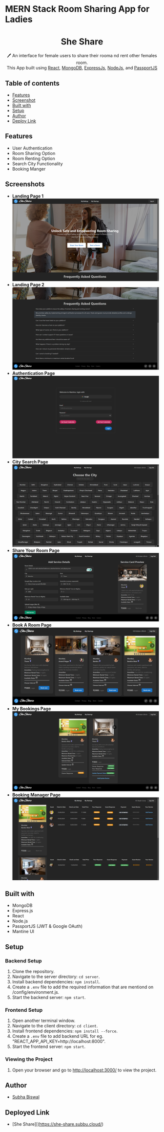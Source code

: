 # MERN Stack Room Sharing App for Ladies

 <h1 align="center">She Share</h1> 
<p align="center">
 🖊️ An interface for female users to share their rooma nd rent other females room.<br>
     This App built using <a href="https://react.dev/">React</a>, <a href="https://www.mongodb.com/">MongoDB</a>, <a href="https://expressjs.com/">ExpressJs</a>, <a href="https://nodejs.org/en/">NodeJs</a>, and <a href="http://www.passportjs.org/">PassportJS</a>
</p>

## Table of contents

-   [Features](#Features)
-   [Screenshot](#Screenshots)
-   [Built with](#built-with)
-   [Setup](#Setup)
-   [Author](#author)
-   [Deploy Link](#deployed-link)

## Features

-   User Authentication
-   Room Sharing Option
-   Room Renting Option
-   Search City Functionality
-   Booking Manger

## Screenshots

-   **Landing Page 1**<br />
    ![Landing-Page-1](./PageScreenShots/landingPage1.png)
-   **Landing Page 2**<br />
    ![Landing-Page-2](./PageScreenShots/landingPage2.png)
-   **Authentication Page**<br />
    ![Authentication-Page](./PageScreenShots/signInPage.png)
-   **City Search Page**<br />
    ![City-Search-Page](./PageScreenShots/CitySearchPage.png)
-   **Share Your Room Page**<br />
    ![Share-Your-Room-Page](./PageScreenShots/ShareYourRoomDetailsPage.png)
-   **Book A Room Page**<br />
    ![Book-A-Room-Page](./PageScreenShots/BookARoomPage.png)
-   **My Bookings Page**<br />
    ![My-Bookings-Page](./PageScreenShots/MyBookingsPage.png)
-   **Booking Manager Page**<br />
    ![Booking-Manager-Page](./PageScreenShots/BookingManagerPage.png)

## Built with

-   MongoDB
-   Express.js
-   React
-   Node.js
-   PassportJS (JWT & Google OAuth)
-   Mantine UI

## Setup

### Backend Setup

1. Clone the repository.
2. Navigate to the server directory: `cd server`.
3. Install backend dependencies: `npm install`.
4. Create a `.env` file to add the required information that are mentiond on /config/environment.js.
5. Start the backend server: `npm start`.

### Frontend Setup

1. Open another terminal window.
2. Navigate to the client directory: `cd client`.
3. Install frontend dependencies: `npm install --force`.
4. Create a `.env` file to add backend URL for eg. "REACT_APP_API_KEY=http://localhost:8000".
5. Start the frontend server: `npm start`.

### Viewing the Project

1. Open your browser and go to [http://localhost:3000/](http://localhost:3000/) to view the project.

## Author

-   [Subha Biswal](https://github.com/20SB)

## Deployed Link

- [She Share][(https://she-share.subbu.cloud/)
